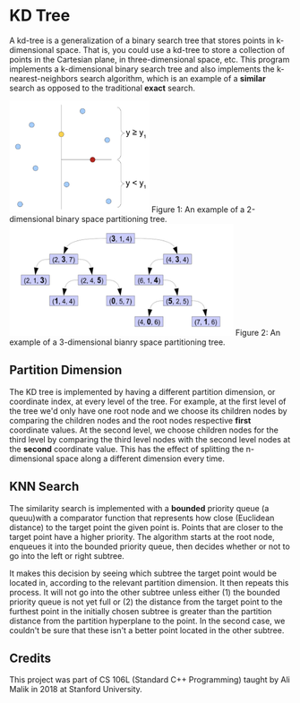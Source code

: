 # KD Tree
A kd-tree is a generalization of a binary search tree that stores points in k-dimensional space. That is, you could use a kd-tree to store a collection of points in the Cartesian plane, in three-dimensional space, etc. This program implements a k-dimensional binary search tree and also implements the k-nearest-neighbors search algorithm, which is an example of a **similar** search as opposed to the traditional **exact** search.

<img src="/images/2d-bspt.png" alt="2-Dimensional Binary Space Partitioning Tree" width="250" height="200">
Figure 1: An example of a 2-dimensional binary space partitioning tree.

<img src="/images/3d-tree.png" alt="Example of 3-Dimensional KD Tree" width="400" height="200">
Figure 2: An example of a 3-dimensional bianry space partitioning tree.

## Partition Dimension
The KD tree is implemented by having a different partition dimension, or coordinate index, at every level of the tree. For example, at the first level of the tree we'd only have one root node and we choose its children nodes by comparing the children nodes and the root nodes respective **first** coordinate values. At the second level, we choose children nodes for the third level by comparing the third level nodes with the second level nodes at the **second** coordinate value. This has the effect of splitting the n-dimensional space along a different dimension every time.

## KNN Search
The similarity search is implemented with a **bounded** priority queue (a queuu)with a comparator function that represents how close (Euclidean distance) to the target point the given point is. Points that are closer to the target point have a higher priority. The algorithm starts at the root node, enqueues it into the bounded priority queue, then decides whether or not to go into the left or right subtree.

It makes this decision by seeing which subtree the target point would be located in, according to the relevant partition dimension. It then repeats this process. It will not go into the other subtree unless either (1) the bounded priority queue is not yet full or (2) the distance from the target point to the furthest point in the initially chosen subtree is greater than the partition distance from the partition hyperplane to the point. In the second case, we couldn't be sure that these isn't a better point located in the other subtree. 

## Credits
This project was part of CS 106L (Standard C++ Programming) taught by Ali Malik in 2018 at Stanford University.
